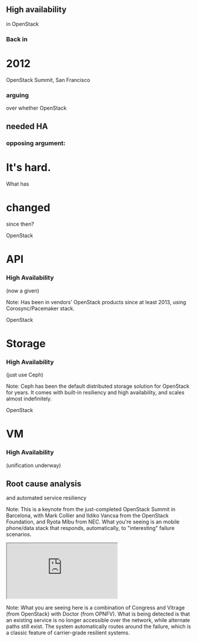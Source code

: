 ## High availability
in OpenStack


### Back in
# 2012
OpenStack Summit, San Francisco


### arguing
over whether OpenStack
## needed HA


### opposing argument:
# It's hard.


<!-- .slide: data-background-image="//i.stack.imgur.com/jiFfM.jpg" data-background-color="black" data-background-size="contain" -->


What has
# changed
since then?


OpenStack
# API
### High Availability
(now a given)

Note: Has been in vendors' OpenStack products since at least 2013,
using Corosync/Pacemaker stack.


OpenStack
# Storage
### High Availability
(just use Ceph)

Note: Ceph has been the default distributed storage solution for
OpenStack for years. It comes with built-in resiliency and high
availability, and scales almost indefinitely.


OpenStack
# VM
### High Availability
(unification underway)


## Root cause analysis
and automated service resiliency

Note: This is a keynote from the just-completed OpenStack Summit in
Barcelona, with Mark Collier and Ildiko Vancsa from the OpenStack
Foundation, and Ryota Mibu from NEC. What you're seeing is an mobile
phone/data stack that responds, automatically, to "interesting"
failure scenarios.


<!-- .slide: data-background-color="black" -->
<iframe data-autoplay src="https://www.youtube.com/embed/Dvh8q5m9Ahk?start=485&end=555&controls=0&showinfo=0&autohide=1&modestbranding=1&rel=0"></iframe>

Note: What you are seeing here is a combination of Congress and
Vitrage (from OpenStack) with Doctor (from OPNFV). What is being
detected is that an existing service is no longer accessible over the
network, while alternate paths still exist. The system automatically
routes around the failure, which is a classic feature of carrier-grade
resilient systems.